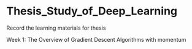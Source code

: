 # Thesis_Study_of_Deep_Learning
Record the learning materials for thesis

Week 1: The Overview of Gradient Descent Algorithms with momentum
